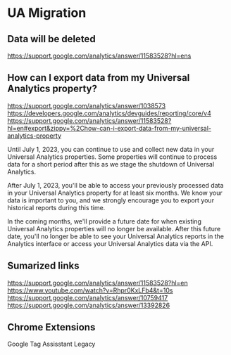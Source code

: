 # UA Migration

## Data will be deleted

<https://support.google.com/analytics/answer/11583528?hl=ens>

## How can I export data from my Universal Analytics property?

<https://support.google.com/analytics/answer/1038573>
<https://developers.google.com/analytics/devguides/reporting/core/v4>
<https://support.google.com/analytics/answer/11583528?hl=en#export&zippy=%2Chow-can-i-export-data-from-my-universal-analytics-property>

Until July 1, 2023, you can continue to use and collect new data in your Universal Analytics properties. Some properties will continue to process data for a short period after this as we stage the shutdown of Universal Analytics.

After July 1, 2023, you'll be able to access your previously processed data in your Universal Analytics property for at least six months. We know your data is important to you, and we strongly encourage you to export your historical reports during this time.

In the coming months, we'll provide a future date for when existing Universal Analytics properties will no longer be available. After this future date, you'll no longer be able to see your Universal Analytics reports in the Analytics interface or access your Universal Analytics data via the API.

## Sumarized links

https://support.google.com/analytics/answer/11583528?hl=en
https://www.youtube.com/watch?v=Rhpr0KxLFb4&t=10s
https://support.google.com/analytics/answer/10759417
https://support.google.com/analytics/answer/13392826


## Chrome Extensions

Google Tag Assisstant Legacy